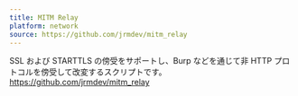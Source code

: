 ```yaml
---
title: MITM Relay
platform: network
source: https://github.com/jrmdev/mitm_relay
---
```


SSL および STARTTLS の傍受をサポートし、Burp などを通じて非 HTTP プロトコルを傍受して改変するスクリプトです。 <https://github.com/jrmdev/mitm_relay>

